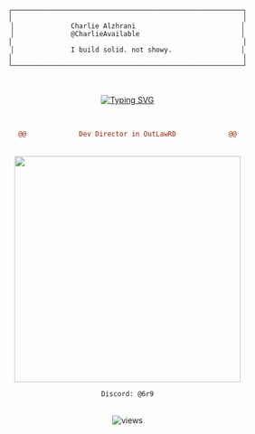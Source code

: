 <div align="center">

```
┌─────────────────────────────────────────────────────────┐
│                                                         │
│              Charlie Alzhrani                          │
│              @CharlieAvailable                         │
│                                                         │
│              I build solid. not showy.                 │
│                                                         │
└─────────────────────────────────────────────────────────┘
```

<br>

[![Typing SVG](https://readme-typing-svg.demolab.com?font=Fira+Code&weight=500&size=16&duration=4000&pause=1000&color=3B3B3B&center=true&vCenter=true&random=false&width=435&lines=Full+Stack+Dev;Lua+%7C+C%2B%2B+%7C+Python;UI%2FUX+%7C+Sockets)](https://git.io/typing-svg)

<br>

```diff
@@             Dev Director in OutLawRD             @@
```

<br>

<img src="https://github-readme-stats.vercel.app/api?username=CharlieAvailable&show_icons=true&theme=dark&hide_border=true&bg_color=0d0d0d&title_color=3b3b3b&text_color=3b3b3b&icon_color=3b3b3b&hide=contribs" width="400"/>

<br>

```
Discord: @6r9
```

<br>

<img src="https://komarev.com/ghpvc/?username=CharlieAvailable&label=.&color=0d0d0d&style=flat" alt="views"/>

</div>
